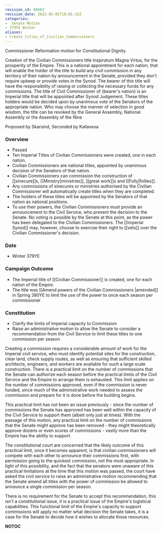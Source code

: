 ```yaml
---
revision_id: 86663
revision_date: 2022-02-02T18:01:32Z
categories:
-  Senate Motion
- 379YE Winter
aliases:
- Create_titles_of_Civilian_Commissioners
---
```



Commissioner Reformation motion for Constitutional Dignity.

Creation of the Civilian Commissioners title Inspiratum Magna Virtus, for the prosperity of the Empire. This is a national appointment for each nation, that will enable the holder of the title to build any civil commission in any territory of their nation by announcement in the Senate, provided they don't require upkeep or provide votes in the Synod. The bearer of this title will have the responsibility of raising or collecting the necessary funds for any commissions. The title of Civil Commissioner of {bearer's nation} is an Imperial title that will be appointed after Synod Judgement. These titles holders would be decided upon by unanimous vote of the Senators of the appropriate nation. Who may choose the manner of selection in good wisdom, the title can be revoked by the General Assembly, National Assembly or the Assembly of the Nine

Proposed by Skarsind, Seconded by Kallavesa 

### Overview
* Passed
* Ten Imperial Titles of Civilian Commissioners were created, one in each nation.
* Civilian Commissioners are national titles, appointed by unanimous decision of the Senators of that nation.
* Civilian Commissioners can commission the construction of [[sinecure]]s, [[Ministry|ministries]], [[great work]]s and [[Folly|follies]].
* Any commissions of sinecures or ministries authorised by the Civilian Commissioner will automatically create titles when they are completed.
* The holders of these titles will be appointed by the Senators of that nation as national positions.
* To use their powers, the Civilian Commissioners must provide an announcement to the Civil Service, who present the decision to the Senate. No voting is possible by the Senate at this point, as the power has been delegated to the Civilian Commissioners. The [[Imperial Synod]] may, however, choose to exercise their right to [[veto]] over the Civilian Commissioner's decision.

### Date
* Winter 379YE

### Campaign Outcome
* The Imperial title of [[Civilian Commissioner]] is created, one for each nation of the Empire.
* The title was [[Amend powers of the Civilian Commissioners |amended]] in Spring 380YE to limit the use of the power to once each season per commissioner

### Constitution
* Clarify the limits of Imperial capacity to Commission
* Raise an administrative motion to allow the Senate to consider a recommendation from the Civil Service to limit these titles to one commission per season

Creating a commission requires a considerable amount of work for the Imperial civil service, who must identify potential sites for the construction, clear land, check supply routes, as well as ensuring that sufficient skilled architects, engineers, and workers are available for such a large scale construction. There is a practical limit on the number of commissions that the Senate can authorize each season before the practical limits of the Civil Service and the Empire to arrange them is exhausted. This limit applies on the number of commissions approved, even if the commission is never funded, since much of the administrative work needed to assess the commission and prepare for it is done before the building begins.

This practical limit has not been an issue previously - since the number of commissions the Senate has approved has been well within the capacity of the Civil Service to support them (albeit only just at times). With the passage of this motion, any practical limit on the number of commissions that the Senate might approve has been removed - they might theoretically approve dozens or even scores of commissions - vastly more than the Empire has the ability to support.

The constitutional court are concerned that the likely outcome of this practical limit, once it becomes apparent, is that civilian commissioners will compete with each other to announce their commissions first, with permission going to the quickest commission, not the most appropriate. In light of this possibility, and the fact that the senators were unaware of this practical limitations at the time that this motion was passed, the court have asked the civil service to raise an administrative motion recommending that the Senate amend all titles with the power of commission be allowed to announce a single commission per season.

There is no requirement for the Senate to accept this recommendation, this isn't a constitutional issue, it is a practical issue of the Empire's logistical capabilities. This functional limit of the Empire's capacity to support commissions will apply no matter what decision the Senate takes, it is a case for the Senate to decide how it wishes to allocate those resources.



__NOTOC__